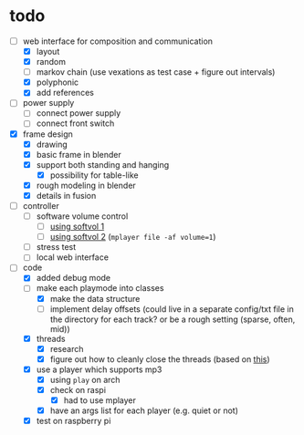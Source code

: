 # todo

- [ ] web interface for composition and communication
  - [x] layout
  - [x] random
  - [ ] markov chain (use vexations as test case + figure out intervals)
  - [x] polyphonic
  - [x] add references
- [ ] power supply
  - [ ] connect power supply
  - [ ] connect front switch
- [x] frame design
  - [x] drawing
  - [x] basic frame in blender
  - [x] support both standing and hanging
    - [x] possibility for table-like
  - [x] rough modeling in blender
  - [x] details in fusion
- [ ] controller
  - [ ] software volume control
    - [ ] [using softvol 1](https://bytesnbits.co.uk/raspberry-pi-i2s-sound-output/)
    - [ ] [using softvol 2](https://github.com/pimoroni/pirate-audio/issues/32) (`mplayer file -af volume=1`)
  - [ ] stress test
  - [ ] local web interface
- [ ] code
  - [x] added debug mode
  - [ ] make each playmode into classes
    - [x] make the data structure
    - [ ] implement delay offsets (could live in a separate config/txt file in the directory for each track? or be a rough setting (sparse, often, mid))
  - [x] threads
    - [x] research
    - [x] figure out how to cleanly close the threads (based on [this](https://stackoverflow.com/questions/41961430/how-to-cleanly-kill-subprocesses-in-python))
  - [x] use a player which supports mp3
    - [x] using `play` on arch
    - [x] check on raspi
      - [x] had to use mplayer
    - [x] have an args list for each player (e.g. quiet or not)
  - [x] test on raspberry pi
